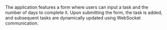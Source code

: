 The application features a form where users can input a task and the number of days to complete it. Upon submitting the form, the task is added, and subsequent tasks are dynamically updated using WebSocket communication.
